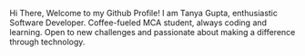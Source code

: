 Hi There, Welcome to my Github Profile!
I am Tanya Gupta, enthusiastic Software Developer.
Coffee-fueled MCA student, always coding and learning. Open to new challenges and passionate about making a difference through technology.
